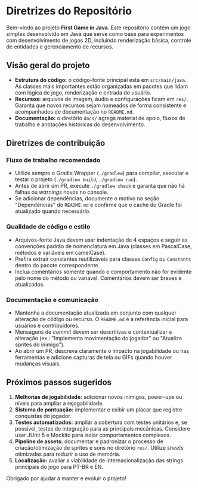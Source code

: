 # Diretrizes do Repositório

Bem-vindo ao projeto **First Game in Java**. Este repositório contém um jogo simples desenvolvido em Java que serve como base para experimentos com desenvolvimento de jogos 2D, incluindo renderização básica, controle de entidades e gerenciamento de recursos.

## Visão geral do projeto

- **Estrutura do código:** o código-fonte principal está em `src/main/java`. As classes mais importantes estão organizadas em pacotes que lidam com lógica de jogo, renderização e entrada do usuário.
- **Recursos:** arquivos de imagem, áudio e configurações ficam em `res/`. Garanta que novos recursos sejam nomeados de forma consistente e acompanhados de documentação no `README.md`.
- **Documentação:** o diretório `docs/` agrega material de apoio, fluxos de trabalho e anotações históricas do desenvolvimento.

## Diretrizes de contribuição

### Fluxo de trabalho recomendado

- Utilize sempre o Gradle Wrapper (`./gradlew`) para compilar, executar e testar o projeto (`./gradlew build`, `./gradlew run`).
- Antes de abrir um PR, execute `./gradlew check` e garanta que não há falhas ou *warnings* novos no console.
- Se adicionar dependências, documente o motivo na seção "Dependências" do `README.md` e confirme que o cache do Gradle foi atualizado quando necessário.

### Qualidade de código e estilo

- Arquivos-fonte Java devem usar indentação de 4 espaços e seguir as convenções padrão de nomenclatura em Java (classes em PascalCase, métodos e variáveis em camelCase).
- Prefira extrair constantes reutilizáveis para classes `Config` ou `Constants` dentro do pacote correspondente.
- Inclua comentários somente quando o comportamento não for evidente pelo nome do método ou variável. Comentários devem ser breves e atualizados.

### Documentação e comunicação

- Mantenha a documentação atualizada em conjunto com qualquer alteração de código ou recurso. O `README.md` é a referência inicial para usuários e contribuidores.
- Mensagens de *commit* devem ser descritivas e contextualizar a alteração (ex.: "Implementa movimentação do jogador" ou "Atualiza sprites do inimigo").
- Ao abrir um PR, descreva claramente o impacto na jogabilidade ou nas ferramentas e adicione capturas de tela ou GIFs quando houver mudanças visuais.

## Próximos passos sugeridos

1. **Melhorias de jogabilidade:** adicionar novos inimigos, power-ups ou níveis para ampliar a rejogabilidade.
2. **Sistema de pontuação:** implementar e exibir um placar que registre conquistas do jogador.
3. **Testes automatizados:** ampliar a cobertura com testes unitários e, se possível, testes de integração para as principais mecânicas. Considere usar JUnit 5 e Mockito para isolar comportamentos complexos.
4. **Pipeline de assets:** documentar e padronizar o processo de criação/otimização de sprites e sons no diretório `res/`. Utilize *sheets* otimizadas para reduzir o uso de memória.
5. **Localização:** avaliar a viabilidade de internacionalização das strings principais do jogo para PT-BR e EN.

Obrigado por ajudar a manter e evoluir o projeto!
